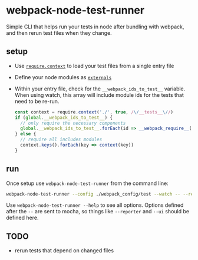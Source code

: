 # webpack-node-test-runner

Simple CLI that helps run your tests in node after bundling with webpack, and then rerun test files when they change.

## setup

 - Use [`require.context`](https://webpack.github.io/docs/api-in-modules.html#require-context) to load your test files from a single entry file
 - Define your node modules as [`externals`](https://webpack.github.io/docs/configuration.html#externals)
 - Within your entry file, check for the `__webpack_ids_to_test__` variable. When using watch, this array will include module ids for the tests that need to be re-run.

    ```js
    const context = require.context('./', true, /\/__tests__\//)
    if (global.__webpack_ids_to_test__) {
      // only require the necessary components
      global.__webpack_ids_to_test__.forEach(id => __webpack_require__(id))
    } else {
      // require all includes modules
      context.keys().forEach(key => context(key))
    }
    ```

## run

Once setup use `webpack-node-test-runner` from the command line:

```sh
webpack-node-test-runner --config ./webpack_config/test --watch -- --reporter dot
```

Use `webpack-node-test-runner --help` to see all options. Options defined after the `--` are sent to mocha, so things like `--reporter` and `--ui` should be defined here.

## TODO
 - rerun tests that depend on changed files

